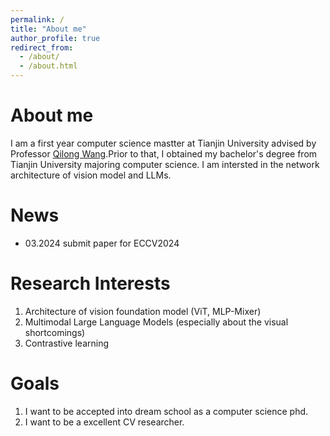 ```yaml
---
permalink: /
title: "About me"
author_profile: true
redirect_from: 
  - /about/
  - /about.html
---
```


About me 
======
I am  a first year computer science mastter at Tianjin University advised by Professor [Qilong Wang](https://csqlwang.github.io/homepage/).Prior to that, I obtained my bachelor's degree from Tianjin University majoring computer science. I am intersted in the network architecture of vision model and LLMs. 

News
======
- 03.2024 submit paper for ECCV2024

Research Interests
======
1. Architecture of vision foundation model (ViT, MLP-Mixer)
2. Multimodal Large Language Models (especially about the visual shortcomings)
3. Contrastive learning

Goals
======
1. I want to be accepted into dream school as a computer science phd. 
2. I want to be a excellent CV researcher.
